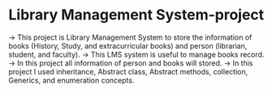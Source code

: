 # Library Management System-project
-> This project is Library Management System to store the information of books (History, Study, and extracurricular books) and person (librarian, student, and faculty). 
-> This LMS system is useful to manage books record. 
-> In this project all information of person and books will stored. 
-> In this project I used inheritance, Abstract class, Abstract methods, collection, Generics, and enumeration concepts. 

